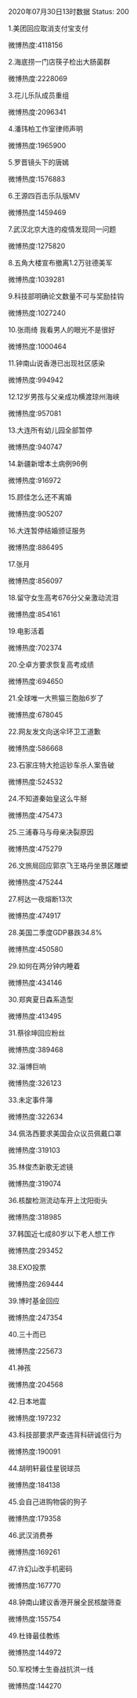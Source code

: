 2020年07月30日13时数据
Status: 200

1.美团回应取消支付宝支付

微博热度:4118156

2.海底捞一门店筷子检出大肠菌群

微博热度:2228069

3.花儿乐队成员重组

微博热度:2096341

4.潘玮柏工作室律师声明

微博热度:1965900

5.罗晋镜头下的唐嫣

微博热度:1576883

6.王源四百击乐队版MV

微博热度:1459469

7.武汉北京大连的疫情发现同一问题

微博热度:1275820

8.五角大楼宣布撤离1.2万驻德美军

微博热度:1039281

9.科技部明确论文数量不可与奖励挂钩

微博热度:1027240

10.张雨绮 我看男人的眼光不是很好

微博热度:1000464

11.钟南山说香港已出现社区感染

微博热度:994942

12.12岁男孩与父亲成功横渡琼州海峡

微博热度:957081

13.大连所有幼儿园全部暂停

微博热度:940747

14.新疆新增本土病例96例

微博热度:916972

15.顾佳怎么还不离婚

微博热度:905207

16.大连暂停结婚颁证服务

微博热度:886495

17.张月

微博热度:856097

18.留守女生高考676分父亲激动流泪

微博热度:854161

19.电影活着

微博热度:702374

20.仝卓方要求恢复高考成绩

微博热度:694650

21.全球唯一大熊猫三胞胎6岁了

微博热度:678045

22.网友发文向送伞环卫工道歉

微博热度:586668

23.石家庄特大抢运钞车杀人案告破

微博热度:524532

24.不知道秦始皇这么牛掰

微博热度:475473

25.三浦春马与母亲决裂原因

微博热度:475279

26.文旅局回应郭京飞王珞丹坐景区雕塑

微博热度:475244

27.柯达一夜熔断13次

微博热度:474917

28.美国二季度GDP暴跌34.8%

微博热度:450580

29.如何在两分钟内睡着

微博热度:434146

30.郑爽夏日森系造型

微博热度:413495

31.蔡徐坤回应粉丝

微博热度:389468

32.淄博巨响

微博热度:326123

33.未定事件簿

微博热度:322634

34.佩洛西要求美国会众议员佩戴口罩

微博热度:319103

35.林俊杰新歌无滤镜

微博热度:319074

36.核酸检测流动车开上沈阳街头

微博热度:318985

37.韩国近七成80岁以下老人想工作

微博热度:293452

38.EXO投票

微博热度:269444

39.博时基金回应

微博热度:247354

40.三十而已

微博热度:225673

41.神孩

微博热度:204568

42.日本地震

微博热度:197232

43.科技部要求严查违背科研诚信行为

微博热度:190091

44.胡明轩最佳星锐球员

微博热度:184138

45.会自己进购物袋的狗子

微博热度:179358

46.武汉消费券

微博热度:169261

47.许幻山改手机密码

微博热度:167770

48.钟南山建议香港开展全民核酸筛查

微博热度:155754

49.杜锋最佳教练

微博热度:144972

50.军校博士生奋战抗洪一线

微博热度:144270

